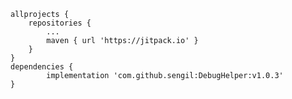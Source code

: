 	allprojects {
		repositories {
			...
			maven { url 'https://jitpack.io' }
		}
	}
	dependencies {
	        implementation 'com.github.sengil:DebugHelper:v1.0.3'
	}
